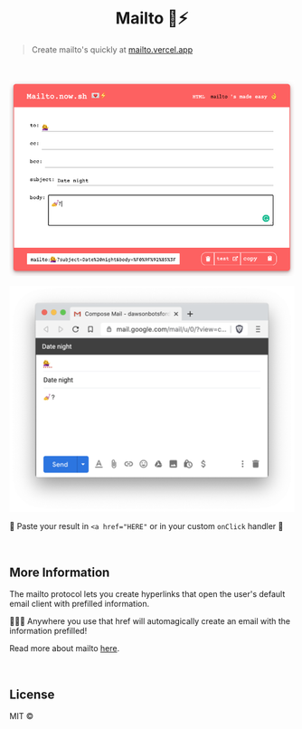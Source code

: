 <h1 align="center">
Mailto
💌⚡️
</h1>

> Create mailto's quickly at [mailto.vercel.app](https://mailto.vercel.app)

<br/>

![mailto web app](media/demo.png)

![gmail result](media/gmail-demo.png)

🙌 Paste your result in `<a href="HERE"` or in your custom `onClick` handler 🙌

<br/>

## More Information

The mailto protocol lets you create hyperlinks that open the user's default email client with prefilled information.

🎩🐰✨ Anywhere you use that href will automagically create an email with the information prefilled!

Read more about mailto [here](https://www.labnol.org/internet/email/learn-mailto-syntax/6748/).

<br/>

## License

MIT ©
